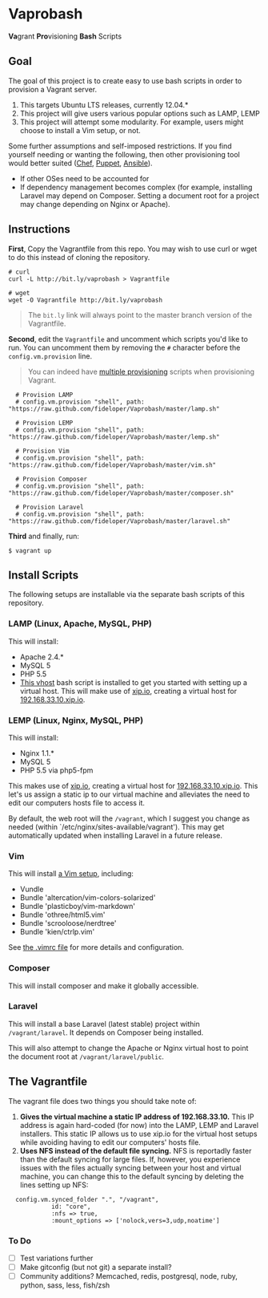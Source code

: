 # Vaprobash

**Va**grant **Pro**visioning **Bash** Scripts

## Goal

The goal of this project is to create easy to use bash scripts in order to provision a Vagrant server.

1. This targets Ubuntu LTS releases, currently 12.04.*
2. This project will give users various popular options such as LAMP, LEMP
3. This project will attempt some modularity. For example, users might choose to install a Vim setup, or not.

Some further assumptions and self-imposed restrictions. If you find yourself needing or wanting the following, then other provisioning tool would better suited ([Chef](http://www.getchef.com), [Puppet](http://puppetlabs.com), [Ansible](http://www.ansibleworks.com)).

* If other OSes need to be accounted for
* If dependency management becomes complex (for example, installing Laravel may depend on Composer. Setting a document root for a project may change depending on Nginx or Apache).

## Instructions

**First**, Copy the Vagrantfile from this repo. You may wish to use curl or wget to do this instead of cloning the repository.

```cli
# curl
curl -L http://bit.ly/vaprobash > Vagrantfile

# wget
wget -O Vagrantfile http://bit.ly/vaprobash
```

> The `bit.ly` link will always point to the master branch version of the Vagrantfile.

**Second**, edit the `Vagrantfile` and uncomment which scripts you'd like to run. You can uncomment them by removing the `#` character before the `config.vm.provision` line.

> You can indeed have [multiple provisioning](http://docs.vagrantup.com/v2/provisioning/basic_usage.html) scripts when provisioning Vagrant.

```cli
  # Provision LAMP
  # config.vm.provision "shell", path: "https://raw.github.com/fideloper/Vaprobash/master/lamp.sh"

  # Provision LEMP
  # config.vm.provision "shell", path: "https://raw.github.com/fideloper/Vaprobash/master/lemp.sh"

  # Provision Vim
  # config.vm.provision "shell", path: "https://raw.github.com/fideloper/Vaprobash/master/vim.sh"

  # Provision Composer
  # config.vm.provision "shell", path: "https://raw.github.com/fideloper/Vaprobash/master/composer.sh"

  # Provision Laravel
  # config.vm.provision "shell", path: "https://raw.github.com/fideloper/Vaprobash/master/laravel.sh"
```

**Third** and finally, run:

```cli
$ vagrant up
```

## Install Scripts

The following setups are installable via the separate bash scripts of this repository.

### LAMP (Linux, Apache, MySQL, PHP)

This will install:

* Apache 2.4.*
* MySQL 5
* PHP 5.5
* [This vhost](https://gist.github.com/fideloper/2710970) bash script is installed to get you started with setting up a virtual host. This will make use of [xip.io](http://xip.io), creating a virtual host for [192.168.33.10.xip.io](192.168.33.10.xip.io).

### LEMP (Linux, Nginx, MySQL, PHP)

This will install:

* Nginx 1.1.*
* MySQL 5
* PHP 5.5 via php5-fpm

This makes use of [xip.io](http://xip.io), creating a virtual host for [192.168.33.10.xip.io](192.168.33.10.xip.io). This let's us assign a static ip to our virtual machine and alleviates the need to edit our computers hosts file to access it.

By default, the web root will the `/vagrant`, which I suggest you change as needed (within `/etc/nginx/sites-available/vagrant'). This may get automatically updated when installing Laravel in a future release.

### Vim

This will install [a Vim setup](https://gist.github.com/fideloper/a335872f476635b582ee), including:

* Vundle
* Bundle 'altercation/vim-colors-solarized'
* Bundle 'plasticboy/vim-markdown'
* Bundle 'othree/html5.vim'
* Bundle 'scrooloose/nerdtree'
* Bundle 'kien/ctrlp.vim'

See [the .vimrc file](https://gist.github.com/fideloper/a335872f476635b582ee) for more details and configuration.

### Composer

This will install composer and make it globally accessible.

### Laravel

This will install a base Laravel (latest stable) project within `/vagrant/laravel`. It depends on Composer being installed.

This will also attempt to change the Apache or Nginx virtual host to point the document root at `/vagrant/laravel/public`.

## The Vagrantfile

The vagrant file does two things you should take note of:

1. **Gives the virtual machine a static IP address of 192.168.33.10.** This IP address is again hard-coded (for now) into the LAMP, LEMP and Laravel installers. This static IP allows us to use xip.io for the virtual host setups while avoiding having to edit our computers' hosts file.
2. **Uses NFS instead of the default file syncing.** NFS is reportadly faster than the default syncing for large files. If, however, you experience issues with the files actually syncing between your host and virtual machine, you can change this to the default syncing by deleting the lines setting up NFS:

```cli
  config.vm.synced_folder ".", "/vagrant",
            id: "core",
            :nfs => true,
            :mount_options => ['nolock,vers=3,udp,noatime']
```

### To Do

* [ ] Test variations further
* [ ] Make gitconfig (but not git) a separate install?
* [ ] Community additions? Memcached, redis, postgresql, node, ruby, python, sass, less, fish/zsh
